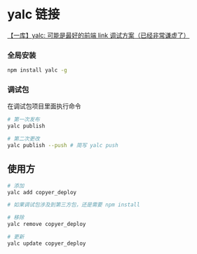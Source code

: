 # yalc 链接

[【一库】yalc: 可能是最好的前端 link 调试方案（已经非常谦虚了）](https://juejin.cn/post/7033400734746066957)

### 全局安装

```bash
npm install yalc -g
```

### 调试包

在调试包项目里面执行命令

```bash
# 第一次发布
yalc publish

# 第二次更改
yalc publish --push # 简写 yalc push
```

## 使用方

```bash
# 添加
yalc add copyer_deploy

# 如果调试包涉及到第三方包，还是需要 npm install

# 移除
yalc remove copyer_deploy

# 更新
yalc update copyer_deploy
```
